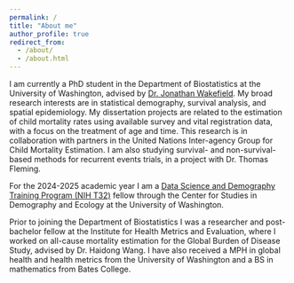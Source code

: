 ```yaml
---
permalink: /
title: "About me"
author_profile: true
redirect_from: 
  - /about/
  - /about.html
---
```


I am currently a PhD student in the Department of Biostatistics at the University of Washington, advised by [Dr. Jonathan Wakefield](https://faculty.washington.edu/jonno/index.html). My broad research interests are in statistical demography, survival analysis, and spatial epidemiology. My dissertation projects are related to the estimation of child mortality rates using available survey and vital registration data, with a focus on the treatment of age and time. This research is in collaboration with partners in the United Nations Inter-agency Group for Child Mortality Estimation. I am also studying survival- and non-survival-based methods for recurrent events trials, in a project with Dr. Thomas Fleming.

For the 2024-2025 academic year I am a [Data Science and Demography Training Program (NIH T32)](https://csde.washington.edu/training/fellowship-funding/data-science-demography-population-health-training/) fellow through the Center for Studies in Demography and Ecology at the University of Washington.

Prior to joining the Department of Biostatistics I was a researcher and post-bachelor fellow at the Institute for Health Metrics and Evaluation, where I worked on all-cause mortality estimation for the Global Burden of Disease Study, advised by Dr. Haidong Wang. I have also received a MPH in global health and health metrics from the University of Washington and a BS in mathematics from Bates College.